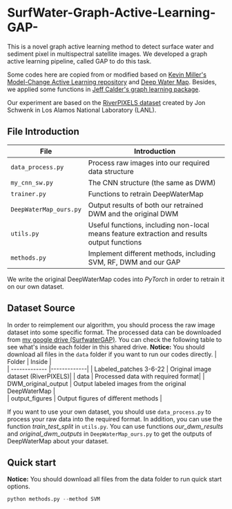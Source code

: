 # SurfWater-Graph-Active-Learning-GAP-
This is a novel graph active learning method to detect surface water and sediment pixel in multispectral satellite images. We developed a graph active learning pipeline, called GAP to do this task.

Some codes here are copied from or modified based on [Kevin Miller's Model-Change Active Learning repository](https://github.com/millerk22/model-change-paper "Model Change Paper") and [Deep Water Map](https://github.com/isikdogan/deepwatermap "Deep Water Map source codes"). Besides, we applied some functions in [Jeff Calder's graph learning package](https://github.com/jwcalder/GraphLearning "Graph Learning Package").

Our experiment are based on the [RiverPIXELS dataset](https://data.ess-dive.lbl.gov/view/doi:10.15485/1865732 "RiverPIXELS") created by Jon Schwenk in Los Alamos National Laboratory (LANL). 

## File Introduction
| File        | Introduction       |  
| ------------- |-------------| 
| `data_process.py`  | Process raw images into our required data structure  |  
| `my_cnn_sw.py`        | The CNN structure (the same as DWM)| 
| `trainer.py`  | Functions to retrain DeepWaterMap  |  
| `DeepWaterMap_ours.py` | Output results of both our retrained DWM and the original DWM | 
| `utils.py`  | Useful functions, including non-local means feature extraction and results output functions |  
| `methods.py`  | Implement different methods, including SVM, RF, DWM and our GAP|  

We write the original DeepWaterMap codes into *PyTorch* in order to retrain it on our own dataset.

## Dataset Source
In order to reimplement our algorithm, you should process the raw image dataset into some specific format. The processed data can be downloaded from [my google drive (SurfwaterGAP)](https://drive.google.com/drive/folders/17wxkCVneJrozsX-q-9XmyhF09LCfvaNO?usp=sharing "SurfwaterGAP"). You can check the following table to see what's inside each folder in this shared drive. **Notice:** You should download all files in the `data` folder if you want to run our codes directly.
| Folder        | Inside        |  
| ------------- |-------------| 
| Labeled_patches 3-6-22  | Original image dataset (RiverPIXELS)| 
| data          | Processed data with required format| 
| DWM_original_output     | Output labeled images from the original DeepWaterMap  |  
| output_figures | Output figures of different methods  | 

If you want to use your own dataset, you should use `data_process.py` to process your raw data into the required format. In addition, you can use the function *train_test_split* in `utils.py`. You can use functions *our_dwm_results* and *original_dwm_outputs* in `DeepWaterMap_ours.py` to get the outputs of DeepWaterMap about your dataset. 

## Quick start
**Notice:** You should download all files from the data folder to run quick start options.
```python
python methods.py --method SVM 
```
